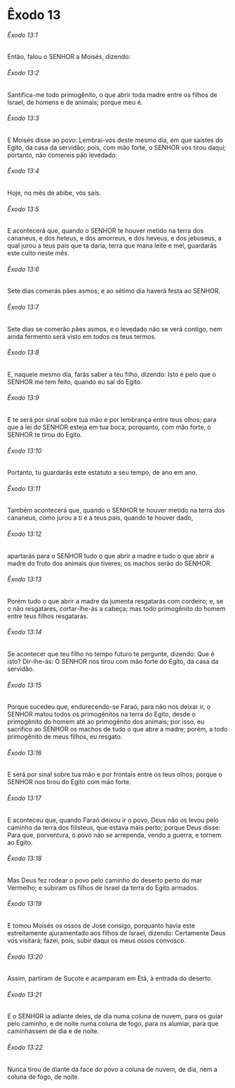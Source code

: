# Êxodo 13

###### Êxodo 13:1

Então, falou o SENHOR a Moisés, dizendo:

###### Êxodo 13:2

Santifica-me todo primogênito, o que abrir toda madre entre os filhos de Israel, de homens e de animais; porque meu é.

###### Êxodo 13:3

E Moisés disse ao povo: Lembrai-vos deste mesmo dia, em que saístes do Egito, da casa da servidão; pois, com mão forte, o SENHOR vos tirou daqui; portanto, não comereis pão levedado.

###### Êxodo 13:4

Hoje, no mês de abibe, vós saís.

###### Êxodo 13:5

E acontecerá que, quando o SENHOR te houver metido na terra dos cananeus, e dos heteus, e dos amorreus, e dos heveus, e dos jebuseus, a qual jurou a teus pais que ta daria, terra que mana leite e mel, guardarás este culto neste mês.

###### Êxodo 13:6

Sete dias comerás pães asmos; e ao sétimo dia haverá festa ao SENHOR.

###### Êxodo 13:7

Sete dias se comerão pães asmos, e o levedado não se verá contigo, nem ainda fermento será visto em todos os teus termos.

###### Êxodo 13:8

E, naquele mesmo dia, farás saber a teu filho, dizendo: Isto é pelo que o SENHOR me tem feito, quando eu saí do Egito.

###### Êxodo 13:9

E te será por sinal sobre tua mão e por lembrança entre teus olhos; para que a lei do SENHOR esteja em tua boca; porquanto, com mão forte, o SENHOR te tirou do Egito.

###### Êxodo 13:10

Portanto, tu guardarás este estatuto a seu tempo, de ano em ano.

###### Êxodo 13:11

Também acontecerá que, quando o SENHOR te houver metido na terra dos cananeus, como jurou a ti e a teus pais, quando te houver dado,

###### Êxodo 13:12

apartarás para o SENHOR tudo o que abrir a madre e tudo o que abrir a madre do fruto dos animais que tiveres; os machos serão do SENHOR.

###### Êxodo 13:13

Porém tudo o que abrir a madre da jumenta resgatarás com cordeiro; e, se o não resgatares, cortar-lhe-ás a cabeça; mas todo primogênito do homem entre teus filhos resgatarás.

###### Êxodo 13:14

Se acontecer que teu filho no tempo futuro te pergunte, dizendo: Que é isto? Dir-lhe-ás: O SENHOR nos tirou com mão forte do Egito, da casa da servidão.

###### Êxodo 13:15

Porque sucedeu que, endurecendo-se Faraó, para não nos deixar ir, o SENHOR matou todos os primogênitos na terra do Egito, desde o primogênito do homem até ao primogênito dos animais; por isso, eu sacrifico ao SENHOR os machos de tudo o que abre a madre; porém, a todo primogênito de meus filhos, eu resgato.

###### Êxodo 13:16

E será por sinal sobre tua mão e por frontais entre os teus olhos; porque o SENHOR nos tirou do Egito com mão forte.

###### Êxodo 13:17

E aconteceu que, quando Faraó deixou ir o povo, Deus não os levou pelo caminho da terra dos filisteus, que estava mais perto; porque Deus disse: Para que, porventura, o povo não se arrependa, vendo a guerra, e tornem ao Egito.

###### Êxodo 13:18

Mas Deus fez rodear o povo pelo caminho do deserto perto do mar Vermelho; e subiram os filhos de Israel da terra do Egito armados.

###### Êxodo 13:19

E tomou Moisés os ossos de José consigo, porquanto havia este estreitamente ajuramentado aos filhos de Israel, dizendo: Certamente Deus vos visitará; fazei, pois, subir daqui os meus ossos convosco.

###### Êxodo 13:20

Assim, partiram de Sucote e acamparam em Etã, à entrada do deserto.

###### Êxodo 13:21

E o SENHOR ia adiante deles, de dia numa coluna de nuvem, para os guiar pelo caminho, e de noite numa coluna de fogo, para os alumiar, para que caminhassem de dia e de noite.

###### Êxodo 13:22

Nunca tirou de diante da face do povo a coluna de nuvem, de dia, nem a coluna de fogo, de noite.

